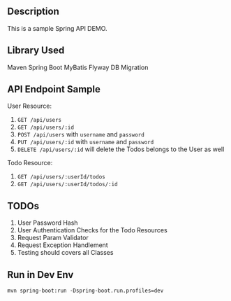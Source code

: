 ## Description

This is a sample Spring API DEMO.

## Library Used

Maven
Spring Boot
MyBatis
Flyway DB Migration

## API Endpoint Sample

User Resource:

1. `GET /api/users`
2. `GET /api/users/:id`
3. `POST /api/users` with `username` and `password`
4. `PUT /api/users/:id` with `username` and `password`
5. `DELETE /api/users/:id` will delete the Todos belongs to the User as well

Todo Resource:

1. `GET /api/users/:userId/todos`
2. `GET /api/users/:userId/todos/:id`

## TODOs

1. User Password Hash
2. User Authentication Checks for the Todo Resources
3. Request Param Validator
4. Request Exception Handlement
5. Testing should covers all Classes

## Run in Dev Env

```shell
mvn spring-boot:run -Dspring-boot.run.profiles=dev
```
